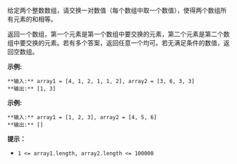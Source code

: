 给定两个整数数组，请交换一对数值（每个数组中取一个数值），使得两个数组所有元素的和相等。

返回一个数组，第一个元素是第一个数组中要交换的元素，第二个元素是第二个数组中要交换的元素。若有多个答案，返回任意一个均可。若无满足条件的数值，返回空数组。

**示例:**

    
    
    **输入:** array1 = [4, 1, 2, 1, 1, 2], array2 = [3, 6, 3, 3]
    **输出:** [1, 3]
    

**示例:**

    
    
    **输入:** array1 = [1, 2, 3], array2 = [4, 5, 6]
    **输出:** []

**提示：**

  * `1 <= array1.length, array2.length <= 100000`

